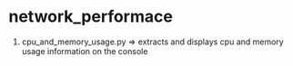 # network_performace
1. cpu_and_memory_usage.py => extracts and displays cpu and memory usage information on the console
